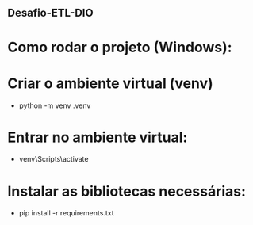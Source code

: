 ## Desafio-ETL-DIO
# Como rodar o projeto (Windows):
# Criar o ambiente virtual (venv)
- python -m venv .venv
# Entrar no ambiente virtual:
- venv\Scripts\activate
# Instalar as bibliotecas necessárias:
- pip install -r requirements.txt


